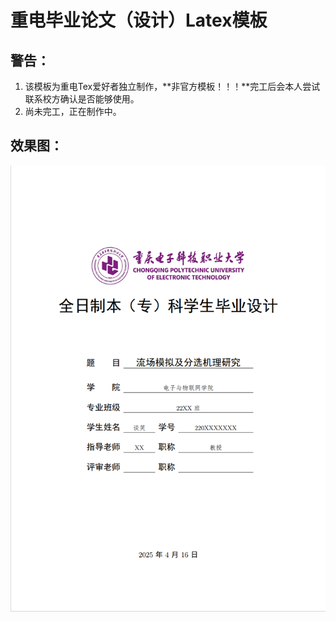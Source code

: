 # 重电毕业论文（设计）Latex模板

## 警告：

1. 该模板为重电Tex爱好者独立制作，**非官方模板！！！**完工后会本人尝试联系校方确认是否能够使用。
2. 尚未完工，正在制作中。

## 效果图：

![效果图](效果图0.png)
